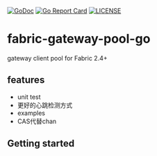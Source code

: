 [![GoDoc](https://godoc.org/github.com/shimingyah/pool?status.svg)](https://godoc.org/github.com/shimingyah/pool) [![Go Report Card](https://goreportcard.com/badge/github.com/shimingyah/pool?style=flat-square)](https://goreportcard.com/report/github.com/shimingyah/pool) [![LICENSE](https://img.shields.io/badge/licence-MIT-brightgreen.svg?style=flat-square)](https://github.com/VegetableDoggies/fabric-gateway-pool-go/blob/master/LICENSE)



# fabric-gateway-pool-go

gateway client pool for Fabric 2.4+



## **features**

- unit test
- 更好的心跳检测方式
- examples
- CAS代替chan



## Getting started
